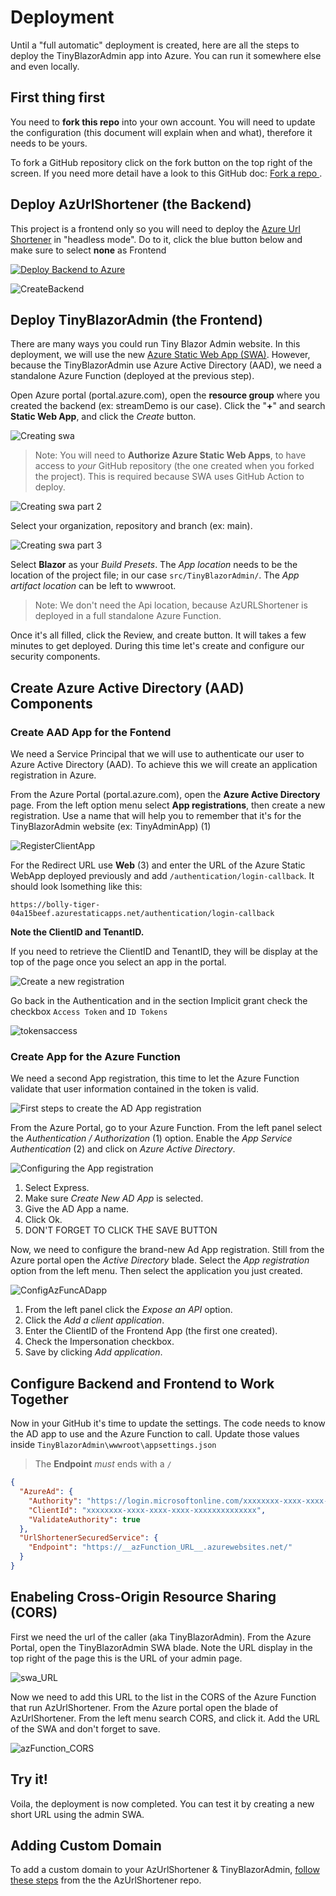 # Deployment

Until a "full automatic" deployment is created, here are all the steps to deploy the TinyBlazorAdmin app into Azure. You can run it somewhere else and even locally.

## First thing first

You need to **fork this repo** into your own account. You will need to update the configuration (this document will explain when and what), therefore it needs to be yours.

To fork a GitHub repository click on the fork button on the top right of the screen. If you need more detail have a look to this GitHub doc: [Fork a repo
](https://docs.github.com/en/free-pro-team@latest/github/getting-started-with-github/fork-a-repo).

## Deploy AzUrlShortener (the Backend)

This project is a frontend only so you will need to deploy the [Azure Url Shortener](https://github.com/FBoucher/AzUrlShortener) in "headless mode". Do to it, click the blue button below and make sure to select **none** as Frontend

[![Deploy Backend to Azure](https://aka.ms/deploytoazurebutton)](https://portal.azure.com/?WT.mc_id=urlshortener-github-frbouche#create/Microsoft.Template/uri/https%3A%2F%2Fraw.githubusercontent.com%2FFBoucher%2FAzUrlShortener%2Fmain%2Fdeployment%2FazureDeploy.json)

![CreateBackend][CreateBackend]


## Deploy TinyBlazorAdmin (the Frontend)

There are many ways you could run Tiny Blazor Admin website. In this deployment, we will use the new [Azure Static Web App (SWA)](https://azure.microsoft.com/en-ca/services/app-service/static/?WT.mc_id=tinyblazoradmin-github-frbouche). However, because the TinyBlazorAdmin use Azure Active Directory (AAD), we need a standalone Azure Function (deployed at the previous step).

Open Azure portal (portal.azure.com), open the **resource group** where you created the backend (ex: streamDemo is our case). Click the "**+**" and search **Static Web App**, and click the *Create* button. 

![Creating swa][swa_create1]

> Note: You will need to **Authorize Azure Static Web Apps**, to have access to _your_ GitHub repository (the one created when you forked the project). This is required because SWA uses GitHub Action to deploy.

![Creating swa part 2][swa_create2]

Select your organization, repository and branch (ex: main).

![Creating swa part 3][swa_create3]

Select **Blazor** as your *Build Presets*. The *App location* needs to be the location of the project file; in our case `src/TinyBlazorAdmin/`. The *App artifact location* can be left to wwwroot. 

>Note: We don't need the Api location, because AzURLShortener is deployed in a full standalone Azure Function.

Once it's all filled, click the Review, and create button. It will takes a few minutes to get deployed. During this time let's create and configure our security components.

## Create Azure Active Directory (AAD) Components

### Create AAD App for the Fontend

We need a Service Principal that we will use to authenticate our user to Azure Active Directory (AAD). To achieve this we will create an application registration in Azure.

From the Azure Portal (portal.azure.com), open the **Azure Active Directory** page. From the left option menu select **App registrations**, then create a new registration. Use a name that will help you to remember that it's for the TinyBlazorAdmin website (ex: TinyAdminApp) (1)

![RegisterClientApp][RegisterClientApp]

For the Redirect URL use **Web** (3) and enter the URL of the Azure Static WebApp deployed previously and add `/authentication/login-callback`. It should look lsomething like this:

```
https://bolly-tiger-04a15beef.azurestaticapps.net/authentication/login-callback

```

**Note the ClientID and TenantID.**

If you need to retrieve the ClientID and TenantID, they will be display at the top of the page once you select an app in the portal.

![Create a new registration][newRegistration]

Go back in the Authentication and in the section Implicit grant check the checkbox `Access Token` and `ID Tokens`

![tokensaccess][tokensaccess]

### Create App for the Azure Function

We need a second App registration, this time to let the Azure Function validate that user information contained in the token is valid.

![First steps to create the AD App registration][azFunction_Auth_step1]

From the Azure Portal, go to your Azure Function. From the left panel select the *Authentication / Authorization* (1) option. Enable the *App Service Authentication* (2) and click on *Azure Active Directory*.

![Configuring the App registration][azFunction_Auth_step2]

1. Select Express.
2. Make sure *Create New AD App* is selected.
3. Give the AD App a name.
4. Click Ok.
5. DON'T FORGET TO CLICK THE SAVE BUTTON

Now, we need to configure the brand-new Ad App registration. Still from the Azure portal open the *Active Directory* blade. Select the *App registration* option from the left menu. Then select the application you just created.

![ConfigAzFuncADapp][ConfigAzFuncADapp]

1. From the left panel click the *Expose an API* option.
2. Click the *Add a client application*.
3. Enter the ClientID of the Frontend App (the first one created).
4. Check the Impersonation checkbox.
5. Save by clicking *Add application*.



## Configure Backend and Frontend to Work Together

Now in your GitHub it's time to update the settings. The code needs to know the AD app to use and the Azure Function to call. Update those values inside `TinyBlazorAdmin\wwwroot\appsettings.json`

> The **Endpoint** _must_ ends with a `/`

```json
{
  "AzureAd": {
    "Authority": "https://login.microsoftonline.com/xxxxxxxx-xxxx-xxxx-xxxx-xxxxxxxxxxxxxx",
    "ClientId": "xxxxxxxx-xxxx-xxxx-xxxx-xxxxxxxxxxxxxx",
    "ValidateAuthority": true
  },
  "UrlShortenerSecuredService": {
    "Endpoint": "https://__azFunction_URL__.azurewebsites.net/"
  }
}
```

## Enabeling Cross-Origin Resource Sharing (CORS)


First we need the url of the caller (aka TinyBlazorAdmin). From the Azure Portal, open the TinyBlazorAdmin SWA blade. Note the URL display in the top right of the page this is the URL of your admin page.

![swa_URL][swa_URL]

Now we need to add this URL to the list in the CORS of the Azure Function that run AzUrlShortener. From the Azure portal open the blade of AzUrlShortener. From the left menu search CORS, and click it.  Add the URL of the SWA and don't forget to save.


![azFunction_CORS][azFunction_CORS]

## Try it!

Voila, the deployment is now completed. You can test it by creating a new short URL using the admin SWA. 


## Adding Custom Domain

To add a custom domain to your AzUrlShortener & TinyBlazorAdmin, [follow these steps](https://github.com/FBoucher/AzUrlShortener/blob/main/post-deployment-configuration.md#add-a-custom-domain) from the the AzUrlShortener repo.


[CreateBackend]: medias/CreateBackend.png
[newRegistration]: medias/newRegistration.png
[AddPolicy]: medias/AddPolicy.png
[EditKeyVault]: medias/EditKeyVault.png
[CreateSecrets]: medias/CreateSecrets.png
[azFunction_Auth_step1]: medias/azFunction_Auth_step1.png
[azFunction_Auth_step2]: medias/azFunction_Auth_step2.png
[ConfigAzFuncADapp]: medias/ConfigAzFuncADapp.png
[tokensaccess]: medias/tokensaccess.png
[swa_create1]: medias/swa_create1.png
[swa_create2]: medias/swa_create2.png
[swa_create3]: medias/swa_create3.png
[swa_URL]: medias/swa_URL.png
[azFunction_CORS]: medias/azFunction_CORS.png
[RegisterClientApp]: medias/RegisterClientApp.jpg

 